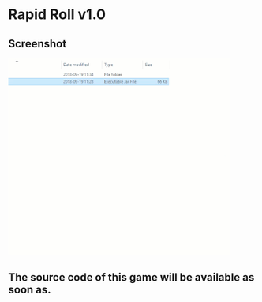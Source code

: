 # Rapid Roll v1.0

## Screenshot

<img src="./demo/demo.gif" height="400" />



## The source code of this game will be available as soon as. 